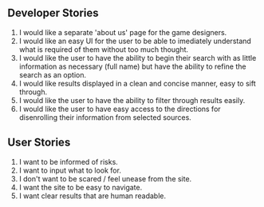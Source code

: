 ## Developer Stories
1. I would like a separate 'about us' page for the game designers.
2. I would like an easy UI for the user to be able to imediately understand what is required of them without too much thought.
3. I would like the user to have the ability to begin their search with as little information as necessary (full name) but have the ability to refine the search as an option.
4. I would like results displayed in a clean and concise manner, easy to sift through.
5. I would like the user to have the ability to filter through results easily.
6. I would like the user to have easy access to the directions for disenrolling their information from selected sources.
## User Stories
1. I want to be informed of risks.  
2. I want to input what to look for.  
3. I don't want to be scared / feel unease from the site.  
4. I want the site to be easy to navigate.  
5. I want clear results that are human readable.  
